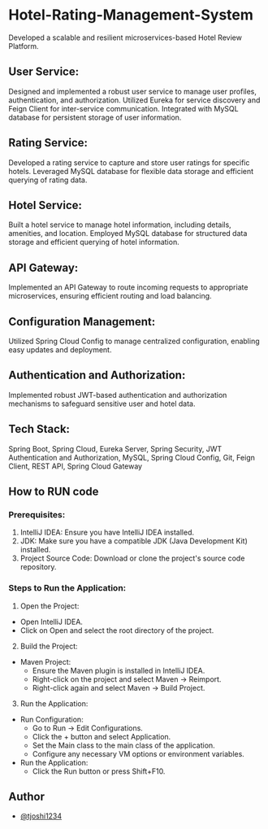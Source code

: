 # Hotel-Rating-Management-System
Developed a scalable and resilient microservices-based Hotel Review Platform.

## User Service: 
Designed and implemented a robust user service to manage user profiles, authentication, and authorization. Utilized Eureka for service discovery and Feign Client for inter-service communication. Integrated with MySQL database for persistent storage of user information.
## Rating Service: 
Developed a rating service to capture and store user ratings for specific hotels. Leveraged MySQL database for flexible data storage and efficient querying of rating data.
## Hotel Service: 
Built a hotel service to manage hotel information, including details, amenities, and location. Employed MySQL database for structured data storage and efficient querying of hotel information.
## API Gateway: 
Implemented an API Gateway to route incoming requests to appropriate microservices, ensuring efficient routing and load balancing.
## Configuration Management: 
Utilized Spring Cloud Config to manage centralized configuration, enabling easy updates and deployment.
## Authentication and Authorization: 
Implemented robust JWT-based authentication and authorization mechanisms to safeguard sensitive user and hotel data.
## Tech Stack: 
Spring Boot, Spring Cloud, Eureka Server, Spring Security, JWT Authentication and Authorization, MySQL, Spring Cloud Config, Git, Feign Client, REST API, Spring Cloud Gateway

## How to RUN code

### Prerequisites:

1. IntelliJ IDEA: Ensure you have IntelliJ IDEA installed.
2. JDK: Make sure you have a compatible JDK (Java Development Kit) installed.
3. Project Source Code: Download or clone the project's source code repository.

### Steps to Run the Application:

1. Open the Project:
  - Open IntelliJ IDEA.
  - Click on Open and select the root directory of the project.

2. Build the Project:
  - Maven Project:
    - Ensure the Maven plugin is installed in IntelliJ IDEA.
    - Right-click on the project and select Maven -> Reimport.
    - Right-click again and select Maven -> Build Project.

3. Run the Application:
  - Run Configuration:
    - Go to Run -> Edit Configurations.
    - Click the + button and select Application.
    - Set the Main class to the main class of the application.
    - Configure any necessary VM options or environment variables.
  - Run the Application:
    - Click the Run button or press Shift+F10.

## Author

- [@tjoshi1234](https://github.com/tjoshi1234)
